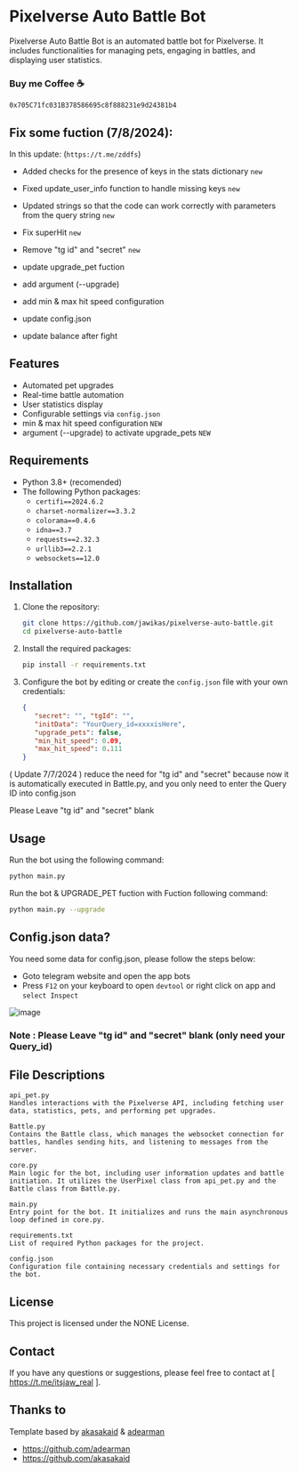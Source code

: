 # Pixelverse Auto Battle Bot

Pixelverse Auto Battle Bot is an automated battle bot for Pixelverse. It includes functionalities for managing pets, engaging in battles, and displaying user statistics.

### Buy me Coffee ☕ 
```
0x705C71fc031B378586695c8f888231e9d24381b4
```

## Fix some fuction (7/8/2024): 

In this update: (`https://t.me/zddfs`)

- Added checks for the presence of keys in the stats dictionary `new`

- Fixed update_user_info function to handle missing keys `new`

- Updated strings so that the code can work correctly with parameters from the query string `new`

 - Fix superHit `new`
 - Remove "tg id" and "secret" `new`
 - update upgrade_pet fuction
 - add argument (--upgrade)
 - add min & max hit speed configuration
 - update config.json
 - update balance after fight

## Features

- Automated pet upgrades
- Real-time battle automation
- User statistics display
- Configurable settings via `config.json`
- min & max hit speed configuration `NEW`
- argument (--upgrade) to activate upgrade_pets `NEW`

## Requirements

- Python 3.8+ (recomended)
- The following Python packages:
  - `certifi==2024.6.2`
  - `charset-normalizer==3.3.2`
  - `colorama==0.4.6`
  - `idna==3.7`
  - `requests==2.32.3`
  - `urllib3==2.2.1`
  - `websockets==12.0`

## Installation

1. Clone the repository:
    ```bash
    git clone https://github.com/jawikas/pixelverse-auto-battle.git
    cd pixelverse-auto-battle
    ```

2. Install the required packages:
    ```bash
    pip install -r requirements.txt
    ```

3. Configure the bot by editing or create the `config.json` file with your own credentials:
    ```json
   {
       "secret": "", "tgId": "",
       "initData": "YourQuery_id=xxxxisHere",
       "upgrade_pets": false,
       "min_hit_speed": 0.09,
       "max_hit_speed": 0.111
   }
    ```
( Update 7/7/2024 ) reduce the need for "tg id" and "secret" because now it is automatically executed in Battle.py, and you only need to enter the Query ID into config.json

Please Leave "tg id" and "secret" blank

## Usage

Run the bot using the following command:
```bash
python main.py
```
Run the bot & UPGRADE_PET fuction with Fuction following command:
```bash
python main.py --upgrade
```
## Config.json data?
You need some data for config.json, please follow the steps below:
- Goto telegram website and open the app bots
- Press ```F12``` on your keyboard to open ```devtool``` or right click on app and ```select Inspect```

![image](https://github.com/jawikas/pixelverse/assets/63976518/d9f08858-e650-4605-86ad-48367ab13f7d)

### Note : Please Leave "tg id" and "secret" blank (only need your Query_id)

## File Descriptions
```
api_pet.py
Handles interactions with the Pixelverse API, including fetching user data, statistics, pets, and performing pet upgrades.

Battle.py
Contains the Battle class, which manages the websocket connection for battles, handles sending hits, and listening to messages from the server.

core.py
Main logic for the bot, including user information updates and battle initiation. It utilizes the UserPixel class from api_pet.py and the Battle class from Battle.py.

main.py
Entry point for the bot. It initializes and runs the main asynchronous loop defined in core.py.

requirements.txt
List of required Python packages for the project.

config.json
Configuration file containing necessary credentials and settings for the bot.
```

## License
This project is licensed under the NONE License.

## Contact
If you have any questions or suggestions, please feel free to contact at [ https://t.me/itsjaw_real ].

## Thanks to
Template based by [akasakaid]([url](https://github.com/akasakaid)) & [adearman]([url](https://github.com/adearman))

- https://github.com/adearman
- https://github.com/akasakaid
